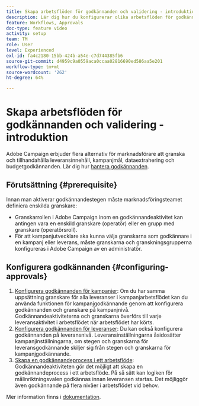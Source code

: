 ```yaml
---
title: Skapa arbetsflöden för godkännanden och validering - introduktion
description: Lär dig hur du konfigurerar olika arbetsflöden för godkännandevalidering.
feature: Workflows, Approvals
doc-type: feature video
activity: setup
team: TM
role: User
level: Experienced
exl-id: fa4c2180-15bb-424b-a54e-c7d744385fb6
source-git-commit: d4959c9a0559aca0ccaa02816690ed586aa5e201
workflow-type: tm+mt
source-wordcount: '262'
ht-degree: 64%

---
```


# Skapa arbetsflöden för godkännanden och validering - introduktion

Adobe Campaign erbjuder flera alternativ för marknadsförare att granska och tillhandahålla leveransinnehåll, kampanjmål, dataextrahering och budgetgodkännanden. Lär dig hur [hantera godkännanden](/help/process-management/create-approvals-and-validation-workflows/manage-approvals.md).

## Förutsättning {#prerequisite}

Innan man aktiverar godkännandestegen måste marknadsföringsteamet definiera enskilda granskare:

* Granskarrollen i Adobe Campaign inom en godkännandeaktivitet kan antingen vara en enskild granskare (operatör) eller en grupp med granskare (operatörsroll).
* För att kampanjutvecklare ska kunna välja granskarna som godkännare i en kampanj eller leverans, måste granskarna och granskningsgrupperna konfigureras i Adobe Campaign av en administratör.

## Konfigurera godkännanden {#configuring-approvals}

1. [Konfigurera godkännanden för kampanjer](/help/process-management/create-approvals-and-validation-workflows/configure-approvals-for-campaigns.md): Om du har samma uppsättning granskare för alla leveranser i kampanjarbetsflödet kan du använda funktionen för kampanjgodkännande genom att konfigurera godkännanden och granskare på kampanjnivå. Godkännandeaktiviteterna och granskarna överförs till varje leveransaktivitet i arbetsflödet när arbetsflödet har körts.
2. [Konfigurera godkännanden för leveranser](/help/process-management/create-approvals-and-validation-workflows/configure-approvals-for-deliveries.md): Du kan också konfigurera godkännanden på leveransnivå. Leveransinställningarna åsidosätter kampanjinställningarna, om stegen och granskarna för leveransgodkännande skiljer sig från stegen och granskarna för kampanjgodkännande.
3. [Skapa en godkännandeprocess i ett arbetsflöde](/help/process-management/create-approvals-and-validation-workflows/create-approval-process-in-a-workflow.md): Godkännandeaktiviteten gör det möjligt att skapa en godkännandeprocess i ett arbetsflöde. På så sätt kan logiken för målinriktningsvalen godkännas innan leveransen startas. Det möjliggör även godkännande på flera nivåer i arbetsflödet vid behov.

Mer information finns i [dokumentation](https://experienceleague.adobe.com/docs/campaign-classic/using/automating-with-workflows/flow-control-activities/approval.html?lang=sv).
